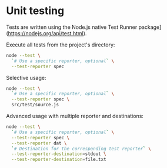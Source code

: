 
# Unit testing

Tests are written using the Node.js native Test Runner package](https://nodejs.org/api/test.html).

Execute all tests from the project's directory:

```bash
node --test \
  `# Use a specific reporter, optional` \
  --test-reporter spec
```

Selective usage:

```bash
node --test \
  `# Use a specific reporter, optional` \
  --test-reporter spec \
  src/test/source.js
```

Advanced usage with multiple reporter and destinations:

```bash
node --test \
  `# Use a specific reporter, optional` \
  --test-reporter spec \
  --test-reporter dat \
  `# Destination for the corresponding test reporter` \
  --test-reporter-destination=stdout \
  --test-reporter-destination=file.txt
```
